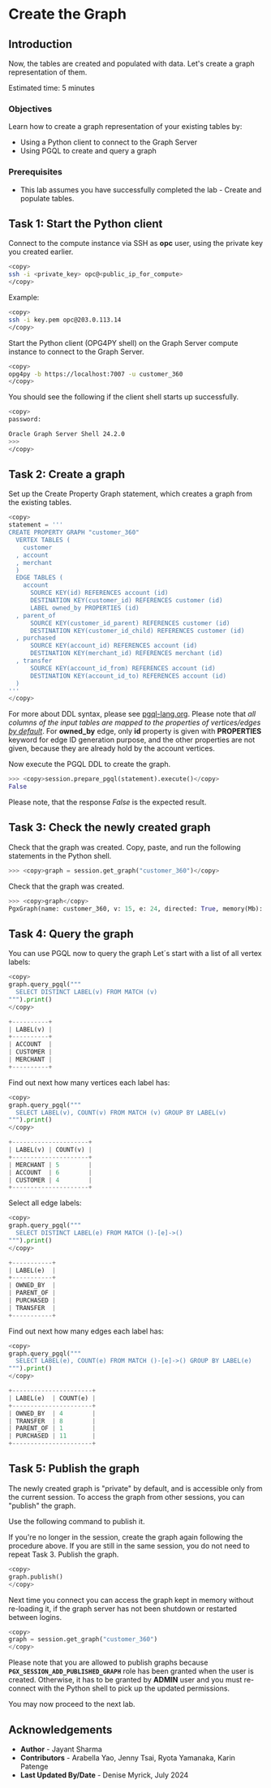 # Create the Graph

## Introduction

Now, the tables are created and populated with data. Let's create a graph representation of them.

Estimated time: 5 minutes

### Objectives

Learn how to create a graph representation of your existing tables by:

- Using a Python client to connect to the Graph Server
- Using PGQL to create and query a graph

### Prerequisites

- This lab assumes you have successfully completed the lab - Create and populate tables.

## Task 1: Start the Python client

Connect to the compute instance via SSH as **opc** user, using the private key you created earlier.

```sh
<copy>
ssh -i <private_key> opc@<public_ip_for_compute>
</copy>
```

Example:

```sh
<copy>
ssh -i key.pem opc@203.0.113.14
</copy>
```

Start the Python client (OPG4PY shell) on the Graph Server compute instance to connect to the Graph Server.

```sh
<copy>
opg4py -b https://localhost:7007 -u customer_360
</copy>
```

You should see the following if the client shell starts up successfully.

```sh
<copy>
password:

Oracle Graph Server Shell 24.2.0
>>>
</copy>
```

## Task 2: Create a graph

Set up the Create Property Graph statement, which creates a graph from the existing tables.

```python
<copy>
statement = '''
CREATE PROPERTY GRAPH "customer_360"
  VERTEX TABLES (
    customer
  , account
  , merchant
  )
  EDGE TABLES (
    account
      SOURCE KEY(id) REFERENCES account (id)
      DESTINATION KEY(customer_id) REFERENCES customer (id)
      LABEL owned_by PROPERTIES (id)
  , parent_of
      SOURCE KEY(customer_id_parent) REFERENCES customer (id)
      DESTINATION KEY(customer_id_child) REFERENCES customer (id)
  , purchased
      SOURCE KEY(account_id) REFERENCES account (id)
      DESTINATION KEY(merchant_id) REFERENCES merchant (id)
  , transfer
      SOURCE KEY(account_id_from) REFERENCES account (id)
      DESTINATION KEY(account_id_to) REFERENCES account (id)
  )
'''
</copy>
```

For more about DDL syntax, please see [pgql-lang.org](https://pgql-lang.org/spec/1.4/#create-property-graph). Please note that *all columns of the input tables are mapped to the properties of vertices/edges [by default](https://pgql-lang.org/spec/1.4/#properties)*. For **owned_by** edge, only **id** property is given with **PROPERTIES** keyword for edge ID generation purpose, and the other properties are not given, because they are already hold by the account vertices.

Now execute the PGQL DDL to create the graph.

```python
>>> <copy>session.prepare_pgql(statement).execute()</copy>
False
```

Please note, that the response *False* is the expected result.

## Task 3: Check the newly created graph

Check that the graph was created. Copy, paste, and run the following statements in the Python shell.

```python
>>> <copy>graph = session.get_graph("customer_360")</copy>
```

Check that the graph was created.

```python
>>> <copy>graph</copy>
PgxGraph(name: customer_360, v: 15, e: 24, directed: True, memory(Mb): 0)
```

## Task 4: Query the graph

You can use PGQL now to query the graph Let´s start with a list of all vertex labels:

```python
<copy>
graph.query_pgql("""
  SELECT DISTINCT LABEL(v) FROM MATCH (v)
""").print()
</copy>

+----------+
| LABEL(v) |
+----------+
| ACCOUNT  |
| CUSTOMER |
| MERCHANT |
+----------+
```

Find out next how many vertices each label has:

```python
<copy>
graph.query_pgql("""
  SELECT LABEL(v), COUNT(v) FROM MATCH (v) GROUP BY LABEL(v)
""").print()
</copy>

+---------------------+
| LABEL(v) | COUNT(v) |
+---------------------+
| MERCHANT | 5        |
| ACCOUNT  | 6        |
| CUSTOMER | 4        |
+---------------------+
```

Select all edge labels:

```python
<copy>
graph.query_pgql("""
  SELECT DISTINCT LABEL(e) FROM MATCH ()-[e]->()
""").print()
</copy>

+-----------+
| LABEL(e)  |
+-----------+
| OWNED_BY  |
| PARENT_OF |
| PURCHASED |
| TRANSFER  |
+-----------+
```

Find out next how many edges each label has:

```python
<copy>
graph.query_pgql("""
  SELECT LABEL(e), COUNT(e) FROM MATCH ()-[e]->() GROUP BY LABEL(e)
""").print()
</copy>

+----------------------+
| LABEL(e)  | COUNT(e) |
+----------------------+
| OWNED_BY  | 4        |
| TRANSFER  | 8        |
| PARENT_OF | 1        |
| PURCHASED | 11       |
+----------------------+
```

## Task 5: Publish the graph

The newly created graph is "private" by default, and is accessible only from the current session. To access the graph from other sessions, you can "publish" the graph.

Use the following command to publish it.

If you're no longer in the session, create the graph again following the procedure above. If you are still in the same session, you do not need to repeat Task 3. Publish the graph.
```python
<copy>
graph.publish()
</copy>
```

Next time you connect you can access the graph kept in memory without re-loading it, if the graph server has not been shutdown or restarted between logins.
```python
<copy>
graph = session.get_graph("customer_360")
</copy>
```

Please note that you are allowed to publish graphs because **`PGX_SESSION_ADD_PUBLISHED_GRAPH`** role has been granted when the user is created. Otherwise, it has to be granted by **ADMIN** user and you must re-connect with the Python shell to pick up the updated permissions.

You may now proceed to the next lab.

## Acknowledgements

- **Author** - Jayant Sharma
- **Contributors** - Arabella Yao, Jenny Tsai, Ryota Yamanaka, Karin Patenge
- **Last Updated By/Date** - Denise Myrick, July 2024
